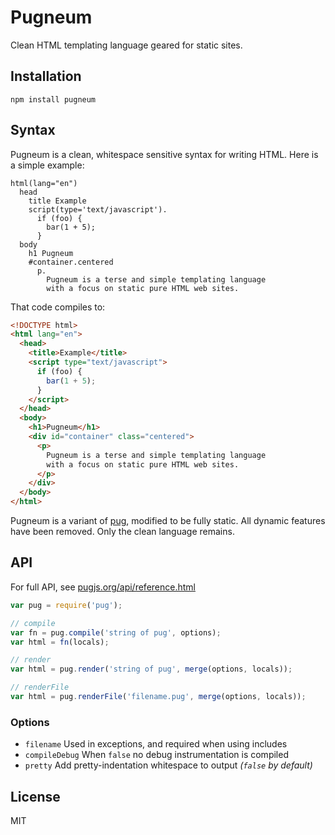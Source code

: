 # Pugneum

Clean HTML templating language geared for static sites.

## Installation

    npm install pugneum

## Syntax

Pugneum is a clean, whitespace sensitive syntax for writing HTML.
Here is a simple example:

```pugneum
html(lang="en")
  head
    title Example
    script(type='text/javascript').
      if (foo) {
        bar(1 + 5);
      }
  body
    h1 Pugneum
    #container.centered
      p.
        Pugneum is a terse and simple templating language
        with a focus on static pure HTML web sites.
```

That code compiles to:

```html
<!DOCTYPE html>
<html lang="en">
  <head>
    <title>Example</title>
    <script type="text/javascript">
      if (foo) {
        bar(1 + 5);
      }
    </script>
  </head>
  <body>
    <h1>Pugneum</h1>
    <div id="container" class="centered">
      <p>
        Pugneum is a terse and simple templating language
        with a focus on static pure HTML web sites.
      </p>
    </div>
  </body>
</html>
```

Pugneum is a variant of [pug],
modified to be fully static.
All dynamic features have been removed.
Only the clean language remains.

## API

For full API, see [pugjs.org/api/reference.html](https://pugjs.org/api/reference.html)

```js
var pug = require('pug');

// compile
var fn = pug.compile('string of pug', options);
var html = fn(locals);

// render
var html = pug.render('string of pug', merge(options, locals));

// renderFile
var html = pug.renderFile('filename.pug', merge(options, locals));
```

### Options

 - `filename`  Used in exceptions, and required when using includes
 - `compileDebug`  When `false` no debug instrumentation is compiled
 - `pretty`    Add pretty-indentation whitespace to output _(`false` by default)_

## License

MIT

[pug]: https://pugjs.org
